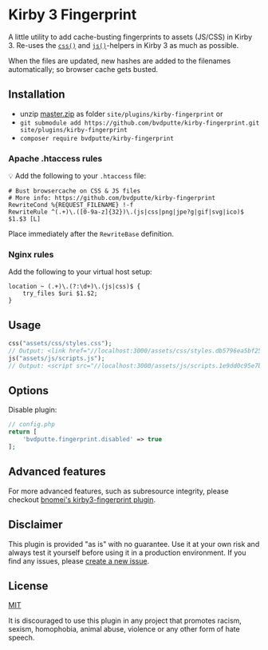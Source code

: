 # Kirby 3 Fingerprint

A little utility to add cache-busting fingerprints to assets (JS/CSS) in Kirby 3.
Re-uses the [`css()`](https://getkirby.com/docs/reference/templates/helpers/css) and [`js()`](https://getkirby.com/docs/reference/templates/helpers/js)-helpers in Kirby 3 as much as possible.

When the files are updated, new hashes are added to the filenames automatically; so browser cache gets busted.

## Installation

- unzip [master.zip](https://github.com/bvdputte/kirby-fingerprint/archive/master.zip) as folder `site/plugins/kirby-fingerprint` or
- `git submodule add https://github.com/bvdputte/kirby-fingerprint.git site/plugins/kirby-fingerprint`
- `composer require bvdputte/kirby-fingerprint`

### Apache .htaccess rules

💡 Add the following to your `.htaccess` file:

```
# Bust browsercache on CSS & JS files
# More info: https://github.com/bvdputte/kirby-fingerprint
RewriteCond %{REQUEST_FILENAME} !-f
RewriteRule ^(.+)\.([0-9a-z]{32})\.(js|css|png|jpe?g|gif|svg|ico)$ $1.$3 [L]
```

Place immediately after the `RewriteBase` definition.

### Nginx rules

Add the following to your virtual host setup:

```
location ~ (.+)\.(?:\d+)\.(js|css)$ {
    try_files $uri $1.$2;
}
```

## Usage

```php
css("assets/css/styles.css");
// Output: <link href="//localhost:3000/assets/css/styles.db5796ea5bf253bb7be3526eb083e068.css" rel="stylesheet">
js("assets/js/scripts.js");
// Output: <script src="//localhost:3000/assets/js/scripts.1e9dd0c95e7b12ce96729501c7585deb.js"></script>
```

## Options

Disable plugin:

```php
// config.php
return [
    'bvdputte.fingerprint.disabled' => true
];
```

## Advanced features

For more advanced features, such as subresource integrity, please checkout [bnomei's kirby3-fingerprint plugin](https://github.com/bnomei/kirby3-fingerprint).

## Disclaimer

This plugin is provided "as is" with no guarantee. Use it at your own risk and always test it yourself before using it in a production environment. If you find any issues, please [create a new issue](https://github.com/bvdputte/kirby-fingerprint/issues/new).

## License

[MIT](https://opensource.org/licenses/MIT)

It is discouraged to use this plugin in any project that promotes racism, sexism, homophobia, animal abuse, violence or any other form of hate speech.
